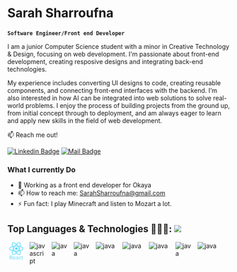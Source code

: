 # Sarah Sharroufna

**`Software Engineer/Front end Developer`**

I am a junior Computer Science student with a minor in Creative Technology & Design, focusing on web development. I'm passionate about front-end development, creating resposive designs and integrating back-end technologies.

My experience includes converting UI designs to code, creating reusable components, and connecting front-end interfaces with the backend. I’m also interested in how AI can be integrated into web solutions to solve real-world problems. I enjoy the process of building projects from the ground up, from initial concept through to deployment, and am always eager to learn and apply new skills in the field of web development.

:mailbox: Reach me out!

[![Linkedin Badge](https://img.shields.io/badge/-SarahSharroufna-0e76a8?style=flat&labelColor=0e76a8&logo=linkedin&logoColor=white)](www.linkedin.com/in/sarah-sharroufna-4b552b253/) [![Mail Badge](https://img.shields.io/badge/-SSharroufna-c0392b?style=flat&labelColor=c0392b&logo=gmail&logoColor=white)](mailto:Sarahsharroufna@gmail.com)

### What I currently Do

- 🤔 Working as a front end developer for Okaya
- 📫 How to reach me: SarahSharroufna@gmail.com
- ⚡ Fun fact: I play Minecraft and listen to Mozart a lot.

<h2> Top Languages & Technologies 👩🏻‍💻: 
  <img src = "https://media2.giphy.com/media/QssGEmpkyEOhBCb7e1/giphy.gif?cid=ecf05e47a0n3gi1bfqntqmob8g9aid1oyj2wr3ds3mg700bl&rid=giphy.gif" width = 32px> </h2>
<img align="left" alt="React" width='40px' style="padding-right:10px;" src='https://raw.githubusercontent.com/devicons/devicon/master/icons/react/react-original-wordmark.svg'>
<img align="left" alt="javascript" width='40px' style="padding-right:10px;"src ='https://raw.githubusercontent.com/rahulbanerjee26/githubAboutMeGenerator/main/icons/javascript.svg'> </a>
<img align="left" alt="java" width='40px' style="padding-right:10px;"src ='https://raw.githubusercontent.com/rahulbanerjee26/githubAboutMeGenerator/main/icons/html.svg'> </a>
<img align="left" alt="java" width='40px' style="padding-right:10px;"src ='https://raw.githubusercontent.com/rahulbanerjee26/githubAboutMeGenerator/main/icons/css.svg'> </a>
<img align="left" alt="java" width='50px' style="padding-right:10px;"src="https://cdn.jsdelivr.net/gh/devicons/devicon/icons/nodejs/nodejs-original-wordmark.svg"> </a>
<img align="left" alt="java" width='50px' style="padding-right:10px;"src="https://cdn.jsdelivr.net/gh/devicons/devicon/icons/mongodb/mongodb-original-wordmark.svg"> </a>
<img align="left" alt="java" width='50px' style="padding-right:10px;"src="https://cdn.jsdelivr.net/gh/devicons/devicon/icons/express/express-original-wordmark.svg"> </a>
<img align="left" alt="java" width='40px' style="padding-right:10px;"src ='https://raw.githubusercontent.com/rahulbanerjee26/githubAboutMeGenerator/main/icons/cpp.svg'> </a>
<img align="left" alt="java" width='50px' style="padding-right:10px;"src="https://cdn.jsdelivr.net/gh/devicons/devicon/icons/mysql/mysql-original-wordmark.svg"> </a>


<br>
<br>
